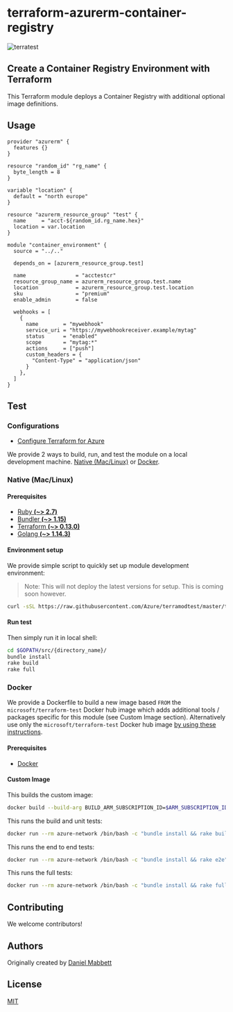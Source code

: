# terraform-azurerm-container-registry

![terratest](https://github.com/DanielMabbett/terraform-azurerm-container-registry/workflows/terratest/badge.svg)

## Create a Container Registry Environment with Terraform

This Terraform module deploys a Container Registry with additional optional image definitions.

## Usage

```hcl
provider "azurerm" {
  features {}
}

resource "random_id" "rg_name" {
  byte_length = 8
}

variable "location" {
  default = "north europe"
}

resource "azurerm_resource_group" "test" {
  name     = "acct-${random_id.rg_name.hex}"
  location = var.location
}

module "container_environment" {
  source = "../.."

  depends_on = [azurerm_resource_group.test]

  name                = "acctestcr"
  resource_group_name = azurerm_resource_group.test.name
  location            = azurerm_resource_group.test.location
  sku                 = "premium"
  enable_admin        = false

  webhooks = [
    {
      name        = "mywebhook"
      service_uri = "https://mywebhookreceiver.example/mytag"
      status      = "enabled"
      scope       = "mytag:*"
      actions     = ["push"]
      custom_headers = {
        "Content-Type" = "application/json"
      }
    },
  ]
}

```

## Test

### Configurations

- [Configure Terraform for Azure](https://docs.microsoft.com/en-us/azure/virtual-machines/linux/terraform-install-configure)

We provide 2 ways to build, run, and test the module on a local development machine.  [Native (Mac/Linux)](#native-maclinux) or [Docker](#docker).

### Native (Mac/Linux)

#### Prerequisites

- [Ruby **(~> 2.7)**](https://www.ruby-lang.org/en/downloads/)
- [Bundler **(~> 1.15)**](https://bundler.io/)
- [Terraform **(~> 0.13.0)**](https://www.terraform.io/downloads.html)
- [Golang **(~> 1.14.3)**](https://golang.org/dl/)

#### Environment setup

We provide simple script to quickly set up module development environment:

> Note: This will not deploy the latest versions for setup. This is coming soon however.

```sh
curl -sSL https://raw.githubusercontent.com/Azure/terramodtest/master/tool/env_setup.sh | sudo bash
```

#### Run test

Then simply run it in local shell:

```sh
cd $GOPATH/src/{directory_name}/
bundle install
rake build
rake full
```

### Docker

We provide a Dockerfile to build a new image based `FROM` the `microsoft/terraform-test` Docker hub image which adds additional tools / packages specific for this module (see Custom Image section).  Alternatively use only the `microsoft/terraform-test` Docker hub image [by using these instructions](https://github.com/Azure/terraform-test).

#### Prerequisites

- [Docker](https://www.docker.com/community-edition#/download)

#### Custom Image

This builds the custom image:

```sh
docker build --build-arg BUILD_ARM_SUBSCRIPTION_ID=$ARM_SUBSCRIPTION_ID --build-arg BUILD_ARM_CLIENT_ID=$ARM_CLIENT_ID --build-arg BUILD_ARM_CLIENT_SECRET=$ARM_CLIENT_SECRET --build-arg BUILD_ARM_TENANT_ID=$ARM_TENANT_ID -t azure-network .
```

This runs the build and unit tests:

```sh
docker run --rm azure-network /bin/bash -c "bundle install && rake build"
```

This runs the end to end tests:

```sh
docker run --rm azure-network /bin/bash -c "bundle install && rake e2e"
```

This runs the full tests:

```sh
docker run --rm azure-network /bin/bash -c "bundle install && rake full"
```

## Contributing 

We welcome contributors!

## Authors

Originally created by [Daniel Mabbett](http://github.com/danielmabbett)

## License

[MIT](LICENSE)
